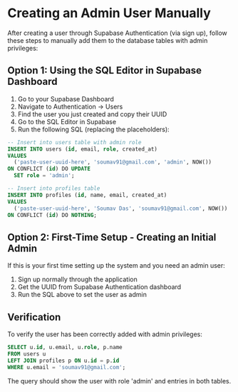 
# Creating an Admin User Manually

After creating a user through Supabase Authentication (via sign up), follow these steps to manually add them to the database tables with admin privileges:

## Option 1: Using the SQL Editor in Supabase Dashboard

1. Go to your Supabase Dashboard
2. Navigate to Authentication → Users
3. Find the user you just created and copy their UUID
4. Go to the SQL Editor in Supabase
5. Run the following SQL (replacing the placeholders):

```sql
-- Insert into users table with admin role
INSERT INTO users (id, email, role, created_at)
VALUES 
  ('paste-user-uuid-here', 'soumav91@gmail.com', 'admin', NOW())
ON CONFLICT (id) DO UPDATE 
  SET role = 'admin';

-- Insert into profiles table
INSERT INTO profiles (id, name, email, created_at)
VALUES 
  ('paste-user-uuid-here', 'Soumav Das', 'soumav91@gmail.com', NOW())
ON CONFLICT (id) DO NOTHING;
```

## Option 2: First-Time Setup - Creating an Initial Admin

If this is your first time setting up the system and you need an admin user:

1. Sign up normally through the application
2. Get the UUID from Supabase Authentication dashboard
3. Run the SQL above to set the user as admin

## Verification

To verify the user has been correctly added with admin privileges:

```sql
SELECT u.id, u.email, u.role, p.name
FROM users u 
LEFT JOIN profiles p ON u.id = p.id
WHERE u.email = 'soumav91@gmail.com';
```

The query should show the user with role 'admin' and entries in both tables.
